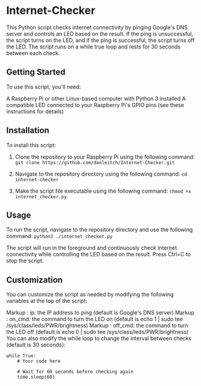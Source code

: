 # Internet-Checker

This Python script checks internet connectivity by pinging Google's DNS server and controls an LED based on the result. If the ping is unsuccessful, the script turns on the LED, and if the ping is successful, the script turns off the LED. The script runs on a while true loop and rests for 30 seconds between each check.


## Getting Started
To use this script, you'll need:

A Raspberry Pi or other Linux-based computer with Python 3 installed
A compatible LED connected to your Raspberry Pi's GPIO pins (see these instructions for details)


## Installation
To install this script:

1. Clone the repository to your Raspberry Pi using the following command:
``` git clone https://github.com/danleitch/Internet-Checker.git ```

2. Navigate to the repository directory using the following command:
``` cd internet-checker ```

3. Make the script file executable using the following command:
``` chmod +x internet_checker.py ```

## Usage
To run the script, navigate to the repository directory and use the following command:
```python3 ./internet_checker.py ```

The script will run in the foreground and continuously check internet connectivity while controlling the LED based on the result. Press Ctrl+C to stop the script.

## Customization
You can customize the script as needed by modifying the following variables at the top of the script:

 Markup : ip: the IP address to ping (default is Google's DNS server)
 Markup : on_cmd: the command to turn the LED on (default is echo 1 | sudo tee /sys/class/leds/PWR/brightness)
 Markup : off_cmd: the command to turn the LED off (default is echo 0 | sudo tee /sys/class/leds/PWR/brightness)
 You can also modify the while loop to change the interval between checks (default is 30 seconds):

```
while True:
    # Your code here

    # Wait for 60 seconds before checking again
    time.sleep(60)
```
